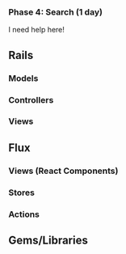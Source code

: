 ### Phase 4: Search (1 day)

I need help here!

## Rails
### Models

### Controllers

### Views

## Flux
### Views (React Components)

### Stores

### Actions

## Gems/Libraries
